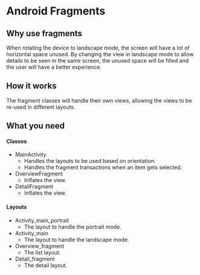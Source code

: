 # Android Fragments
## Why use fragments
When rotating the device to landscape mode, the screen will have a lot of horizontal space unused. By changing the view in landscape mode to allow details to be seen in the same screen, the unused space will be filled and the user will have a better experience.

## How it works
The fragment classes will handle their own views, allowing the views to be re-used in different layouts.

## What you need
#### Classes
- MainActivity
  - Handles the layouts to be used based on orientation.
  - Handles the fragment transactions when an item gets selected.
- OverviewFragment
  - Inflates the view.
- DetailFragment
  - Inflates the view.
#### Layouts
- Activity_main_portrait
  - The layout to handle the portrait mode.
- Activity_main
  - The layout to handle the landscape mode.
- Overview_fragment
  - The list layout.
- Detail_fragment
  - The detail layout.
